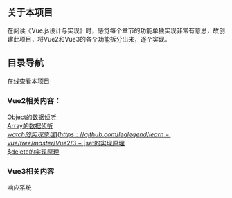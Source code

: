 ## 关于本项目
在阅读《Vue.js设计与实现》时，感觉每个章节的功能单独实现非常有意思，故创建此项目，将Vue2和Vue3的各个功能拆分出来，逐个实现。
## 目录导航
[在线查看本项目](https://gitpod.io/#/github.com/leglegend/learn-vue)  
### Vue2相关内容：
[Object的数据侦听](https://github.com/leglegend/learn-vue/tree/master/Vue2/1-Object%E7%9A%84%E5%8F%98%E5%8C%96%E4%BE%A6%E6%B5%8B)  
[Array的数据侦听](https://github.com/leglegend/learn-vue/tree/master/Vue2/2-Array%E7%9A%84%E5%8F%98%E5%8C%96%E4%BE%A6%E6%B5%8B)  
[$watch的实现原理](https://github.com/leglegend/learn-vue/tree/master/Vue2/3-%24watch%E7%9A%84%E5%AE%9E%E7%8E%B0%E5%8E%9F%E7%90%86)  
[$set的实现原理](https://github.com/leglegend/learn-vue/tree/master/Vue2/4-%24set%E7%9A%84%E5%AE%9E%E7%8E%B0%E5%8E%9F%E7%90%86)  
[$delete的实现原理](https://github.com/leglegend/learn-vue/tree/master/Vue2/5-%24delete%E7%9A%84%E5%AE%9E%E7%8E%B0%E5%8E%9F%E7%90%86)  
### Vue3相关内容
响应系统